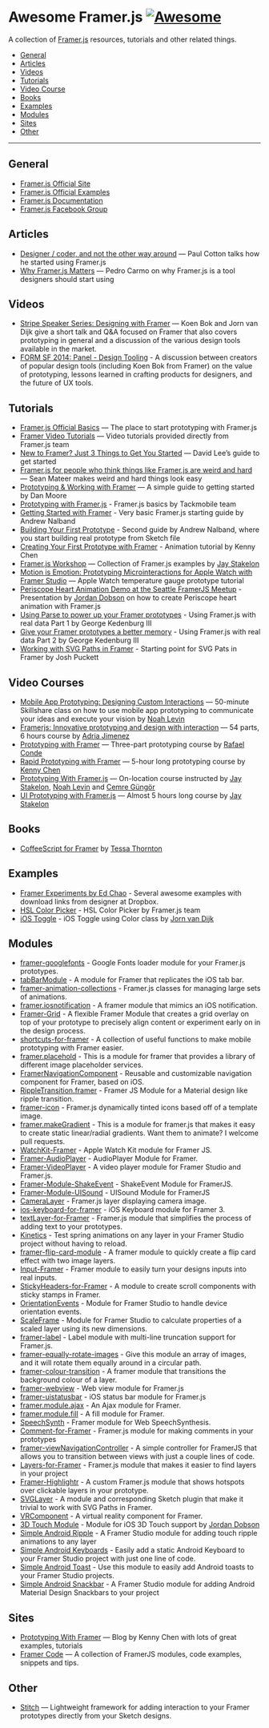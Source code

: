# Awesome Framer.js [![Awesome](https://cdn.rawgit.com/sindresorhus/awesome/d7305f38d29fed78fa85652e3a63e154dd8e8829/media/badge.svg)](https://github.com/sindresorhus/awesome)

A collection of [Framer.js](http://framerjs.com) resources, tutorials and other related things.

* [General](#general)
* [Articles](#articles)
* [Videos](#videos)
* [Tutorials](#tutorials)
* [Video Course](#video-courses)
* [Books](#books)
* [Examples](#examples)
* [Modules](#modules)
* [Sites](#sites)
* [Other](#other)

---

## General
* [Framer.js Official Site](http://framerjs.com)
* [Framer.js Official Examples](http://framerjs.com/examples)
* [Framer.js Documentation](http://framerjs.com/docs)
* [Framer.js Facebook Group](https://www.facebook.com/groups/framerjs/)

## Articles
* [Designer / coder, and not the other way around](https://medium.com/road-to-infinity/designer-coder-and-not-the-other-way-around-4288098986e1#.a1ks034fn) — Paul Cotton talks how he started using Framer.js
* [Why Framer.js Matters](https://medium.com/@drocarmo/why-framer-js-matters-93eb1206e606#.846k6rca6) — Pedro Carmo on why Framer.js is a tool designers should start using

## Videos
* [Stripe Speaker Series: Designing with Framer](https://www.youtube.com/watch?v=mqk9Fw8FKLY) — Koen Bok and Jorn van Dijk give a short talk and Q&A focused on Framer that also covers prototyping in general and a discussion of the various design tools available in the market.
* [FORM SF 2014: Panel - Design Tooling](https://www.youtube.com/watch?v=gX0n4JUl18g) - A discussion between creators of popular design tools (including Koen Bok from Framer) on the value of prototyping, lessons learned in crafting products for designers, and the future of UX tools.

## Tutorials
* [Framer.js Official Basics](http://framerjs.com/learn/basics) — The place to start prototyping with Framer.js
* [Framer Video Tutorials](https://www.youtube.com/playlist?list=PL9p5auxyrweMB6JVO24jFvW4NZufHacjz) — Video tutorials provided directly from Framer.js team
* [New to Framer? Just 3 Things to Get You Started](https://medium.com/@designforhuman/new-to-framer-just-3-things-to-get-you-started-47397f27c71e#.uk7q8mqts) — David Lee’s guide to get started
* [Framer.js for people who think things like Framer.js are weird and hard](https://medium.com/@sean_mateer/framer-js-for-people-who-think-things-like-framer-js-are-weird-and-hard-add2068c8114#.epx95tg0t) — Sean Mateer makes weird and hard things look easy
* [Prototyping & Working with Framer](http://humaan.com/prototyping-with-framer/) — A simple guide to getting started by Dan Moore
* [Prototyping with Framer.js](http://blog.tackmobile.com/article/prototyping-framer-js/) - Framer.js basics by Tackmobile team
* [Getting Started with Framer](http://www.cutandfold.co/blog/2015/9/7/making-you-first-framer-prototype) - Very basic Framer.js starting guide by Andrew Nalband
* [Building Your First Prototype](http://www.cutandfold.co/blog/2015/9/8/building-your-first-prototype) - Second guide by Andrew Nalband, where you start building real prototype from Sketch file
* [Creating Your First Prototype with Framer](https://medium.com/@kennycheny/creating-your-first-prototype-with-framer-c39221da7668#.3jcem1x61) - Animation tutorial by Kenny Chen
* [Framer.js Workshop](http://codepen.io/collection/nRzzaZ/) — Collection of Framer.js examples by [Jay Stakelon](https://twitter.com/stakelon)
* [Motion is Emotion: Prototyping Microinteractions for Apple Watch with Framer Studio](https://blog.grandcentrix.net/motion-is-emotion/) — Apple Watch temperature gauge prototype tutorial
* [Periscope Heart Animation Demo at the Seattle FramerJS Meetup](https://www.youtube.com/watch?v=qFUXxqzZytU) - Presentation by [Jordan Dobson](https://twitter.com/jordandobson) on how to create Periscope heart animation with Framer.js
* [Using Parse to power up your Framer prototypes](https://medium.com/facebook-design/using-parse-to-power-up-your-framer-prototypes-88cb87009d00#.8noe6r2wb) - Using Framer.js with real data Part 1 by George Kedenburg III
* [Give your Framer prototypes a better memory](https://medium.com/facebook-design/give-your-framer-prototypes-a-better-memory-212b26e0f934#.6ws4983e7) - Using Framer.js with real data Part 2 by George Kedenburg III
* [Working with SVG Paths in Framer](https://medium.com/framer-prototyping/working-with-svg-paths-in-framer-43d3c2d08adc) - Starting point for SVG Pats in Framer by Josh Puckett

## Video Courses
* [Mobile App Prototyping: Designing Custom Interactions](https://www.skillshare.com/classes/design/Mobile-App-Prototyping-Designing-Custom-Interactions/382444545) — 50-minute Skillshare class on how to use mobile app prototyping to communicate your ideas and execute your vision by [Noah Levin](https://twitter.com/nlevin)
* [Framerjs: Innovative prototyping and design with interaction](https://www.udemy.com/framerjs-prototyping-design-interaction-animation/?couponCode=FRAMER) — 54 parts, 6 hours course by [Adria Jimenez](https://twitter.com/ajimix)
* [Prototyping with Framer](http://www.sketchcasts.net/episodes/prototyping-with-framer-part-1) — Three-part prototyping course by [Rafael Conde](https://twitter.com/rafahari)
* [Rapid Prototyping with Framer](https://player.oreilly.com/videos/9781771374620) — 5-hour long prototyping course by [Kenny Chen](https://twitter.com/kennycheny)
* [Prototyping With Framer.js](https://generalassemb.ly/education/prototyping-with-framerjs) — On-location course instructed by [Jay Stakelon](https://twitter.com/stakelon), [Noah Levin](https://twitter.com/nlevin) and [Cemre Güngör](https://twitter.com/gem_ray)
* [UI Prototyping with Framer.js](https://www.pluralsight.com/courses/ui-prototyping-framer-js) — Almost 5 hours long course by [Jay Stakelon](https://twitter.com/stakelon)

## Books
* [CoffeeScript for Framer](http://coffeescript-for-framerjs.com) by [Tessa Thornton](https://twitter.com/tessthornton)

## Examples
* [Framer Experiments by Ed Chao](http://thatedchao.com/published/2014/09/27/framer.html) - Several awesome examples with download links from designer at Dropbox.
* [HSL Color Picker](http://share.framerjs.com/ft0uwf1jweid/) - HSL Color Picker by Framer.js team
* [iOS Toggle](http://share.framerjs.com/mraze47eux9w/) - iOS Toggle using Color class by [Jorn van Dijk](https://twitter.com/jornvandijk)

## Modules
* [framer-googlefonts](https://github.com/peteschaffner/framer-googlefonts) - Google Fonts loader module for your Framer.js prototypes.
* [tabBarModule](https://github.com/petterheterjag/tabBarModule) - A module for Framer that replicates the iOS tab bar.
* [framer-animation-collections](https://github.com/isaacw/framer-animation-collections) - Framer.js classes for managing large sets of animations.
* [framer.iosnotification](https://github.com/leinerud/framer.iosnotification) - A framer module that mimics an iOS notification.
* [Framer-Grid](https://github.com/nilshoenson/Framer-Grid) - A flexible Framer Module that creates a grid overlay on top of your prototype to precisely align content or experiment early on in the design process.
* [shortcuts-for-framer](https://github.com/facebook/shortcuts-for-framer) - A collection of useful functions to make mobile prototyping with Framer easier.
* [framer.placehold](https://github.com/cupofjoakim/framer.placehold) - This is a module for framer that provides a library of different image placeholder services.
* [FramerNavigationComponent](https://github.com/jchavarri/FramerNavigationComponent) - Reusable and customizable navigation component for Framer, based on iOS.
* [RippleTransition.framer](https://github.com/offirg75/framer.RippleTransition) - Framer JS Module for a Material design like ripple transition.
* [framer-icon](https://github.com/peteschaffner/framer-icon) - Framer.js dynamically tinted icons based off of a template image.
* [framer.makeGradient](https://github.com/cupofjoakim/framer.makeGradient) - This is a module for framer.js that makes it easy to create static linear/radial gradients. Want them to animate? I welcome pull requests.
* [WatchKit-Framer](https://github.com/ajimix/WatchKit-Framer) - Apple Watch Kit module for Framer JS.
* [Framer-AudioPlayer](https://github.com/benjaminnathan/Framer-AudioPlayer) - AudioPlayer Module for Framer.
* [Framer-VideoPlayer](https://github.com/stakes/Framer-VideoPlayer) - A video player module for Framer Studio and Framer.js.
* [Framer-Module-ShakeEvent](https://github.com/RayPS/Framer-Module-ShakeEvent) - ShakeEvent Module for FramerJS.
* [Framer-Module-UISound](https://github.com/RayPS/Framer-Module-UISound/) - UISound Module for FramerJS
* [CameraLayer](https://github.com/ktcy/CameraLayer) - Framer.js layer displaying camera image.
* [ios-keyboard-for-framer](https://github.com/supsupmo/ios-keyboard-for-framer) - iOS Keyboard module for Framer 3.
* [textLayer-for-Framer](https://github.com/awt2542/textLayer-for-Framer) - Framer.js module that simplifies the process of adding text to your prototypes.
* [Kinetics](https://github.com/joshmtucker/Kinetics) - Test spring animations on any layer in your Framer Studio project without having to reload.
* [framer-flip-card-module](https://github.com/aboutjax/framer-flip-card-module) - A framer module to quickly create a flip card effect with two image layers.
* [Input-Framer](https://github.com/ajimix/Input-Framer) - Framer module to easily turn your designs inputs into real inputs.
* [StickyHeaders-for-Framer](https://github.com/72/StickyHeaders-for-Framer) - A module to create scroll components with sticky stamps in Framer.
* [OrientationEvents](https://github.com/joshmtucker/OrientationEvents) - Module for Framer Studio to handle device orientation events.
* [ScaleFrame](https://github.com/joshmtucker/ScaleFrame) - Module for Framer Studio to calculate properties of a scaled layer using its new dimensions.
* [framer-label](https://github.com/peteschaffner/framer-label) - Label module with multi-line truncation support for Framer.js.
* [framer-equally-rotate-images](https://github.com/aboutjax/framer-equally-rotate-images) - Give this module an array of images, and it will rotate them equally around in a circular path.
* [framer-colour-transition](https://github.com/nickmangos/framer-colour-transition) - A framer module that transitions the background colour of a layer.
* [framer-webview](https://github.com/peteschaffner/framer-webview) - Web view module for Framer.js
* [framer-uistatusbar](https://github.com/peteschaffner/framer-uistatusbar) - iOS status bar module for Framer.js
* [framer.module.ajax](https://github.com/karlerikjonatan/framer.module.ajax) - An Ajax module for Framer.
* [framer.module.fill](https://github.com/karlerikjonatan/framer.module.fill) - A fill module for Framer.
* [SpeechSynth](https://github.com/joshmtucker/SpeechSynth) - Framer module for Web SpeechSynthesis.
* [Comment-for-Framer](https://github.com/awt2542/Comment-for-Framer) - Framer.js module for making comments in your prototypes
* [framer-viewNavigationController](https://github.com/chriscamargo/framer-viewNavigationController) - A simple controller for FramerJS that allows you to transition between views with just a couple lines of code.
* [Layers-for-Framer](https://github.com/awt2542/Layers-for-Framer) - Framer.js module that makes it easier to find layers in your project
* [Framer-Highlightr](https://github.com/jonahvsweb/Framer-Highlightr) - A custom Framer.js module that shows hotspots over clickable layers in your prototype.
* [SVGLayer](https://github.com/joshpuckett/FramerModules/tree/master/SVGLayer) - A module and corresponding Sketch plugin that make it trivial to work with SVG Paths in Framer.
* [VRComponent](https://github.com/jonastreub/VRComponent) - A virtual reality component for Framer.
* [3D Touch Module](http://jrdn.io/dO4r) - Module for iOS 3D Touch support by [Jordan Dobson](https://twitter.com/jordandobson)
* [Simple Android Ripple](https://github.com/imaaronjames/Simple-Android-Ripple) - A Framer Studio module for adding touch ripple animations to any layer
* [Simple Android Keyboards](https://github.com/imaaronjames/Simple-Android-Keyboards) - Easily add a static Android Keyboard to your Framer Studio project with just one line of code.
* [Simple Android Toast](https://github.com/imaaronjames/Simple-Android-Toast) - Use this module to easily add Android toasts to your Framer Studio projects.
* [Simple Android Snackbar](https://github.com/imaaronjames/Simple-Android-Snackbar) - A Framer Studio module for adding Android Material Design Snackbars to your project

## Sites
* [Prototyping With Framer](http://www.prototypingwithframer.com) — Blog by Kenny Chen with lots of great examples, tutorials
* [Framer Code](http://framerco.de) — A collection of FramerJS modules, code examples, snippets and tips.

## Other
* [Stitch](https://github.com/mattsjohnston/stitch) — Lightweight framework for adding interaction to your Framer prototypes directly from your Sketch designs.
